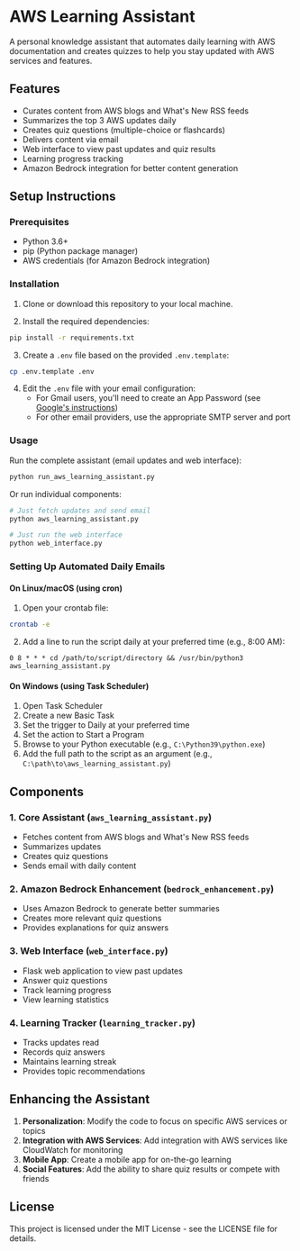 # AWS Learning Assistant

A personal knowledge assistant that automates daily learning with AWS documentation and creates quizzes to help you stay updated with AWS services and features.

## Features

- Curates content from AWS blogs and What's New RSS feeds
- Summarizes the top 3 AWS updates daily
- Creates quiz questions (multiple-choice or flashcards)
- Delivers content via email
- Web interface to view past updates and quiz results
- Learning progress tracking
- Amazon Bedrock integration for better content generation

## Setup Instructions

### Prerequisites

- Python 3.6+
- pip (Python package manager)
- AWS credentials (for Amazon Bedrock integration)

### Installation

1. Clone or download this repository to your local machine.

2. Install the required dependencies:

```bash
pip install -r requirements.txt
```

3. Create a `.env` file based on the provided `.env.template`:

```bash
cp .env.template .env
```

4. Edit the `.env` file with your email configuration:
   - For Gmail users, you'll need to create an App Password (see [Google's instructions](https://support.google.com/accounts/answer/185833))
   - For other email providers, use the appropriate SMTP server and port

### Usage

Run the complete assistant (email updates and web interface):

```bash
python run_aws_learning_assistant.py
```

Or run individual components:

```bash
# Just fetch updates and send email
python aws_learning_assistant.py

# Just run the web interface
python web_interface.py
```

### Setting Up Automated Daily Emails

#### On Linux/macOS (using cron)

1. Open your crontab file:

```bash
crontab -e
```

2. Add a line to run the script daily at your preferred time (e.g., 8:00 AM):

```
0 8 * * * cd /path/to/script/directory && /usr/bin/python3 aws_learning_assistant.py
```

#### On Windows (using Task Scheduler)

1. Open Task Scheduler
2. Create a new Basic Task
3. Set the trigger to Daily at your preferred time
4. Set the action to Start a Program
5. Browse to your Python executable (e.g., `C:\Python39\python.exe`)
6. Add the full path to the script as an argument (e.g., `C:\path\to\aws_learning_assistant.py`)

## Components

### 1. Core Assistant (`aws_learning_assistant.py`)
- Fetches content from AWS blogs and What's New RSS feeds
- Summarizes updates
- Creates quiz questions
- Sends email with daily content

### 2. Amazon Bedrock Enhancement (`bedrock_enhancement.py`)
- Uses Amazon Bedrock to generate better summaries
- Creates more relevant quiz questions
- Provides explanations for quiz answers

### 3. Web Interface (`web_interface.py`)
- Flask web application to view past updates
- Answer quiz questions
- Track learning progress
- View learning statistics

### 4. Learning Tracker (`learning_tracker.py`)
- Tracks updates read
- Records quiz answers
- Maintains learning streak
- Provides topic recommendations

## Enhancing the Assistant

1. **Personalization**: Modify the code to focus on specific AWS services or topics
2. **Integration with AWS Services**: Add integration with AWS services like CloudWatch for monitoring
3. **Mobile App**: Create a mobile app for on-the-go learning
4. **Social Features**: Add the ability to share quiz results or compete with friends

## License

This project is licensed under the MIT License - see the LICENSE file for details.
